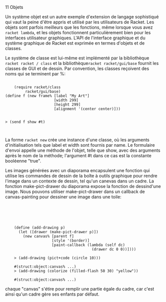 11 Objets


Un système objet est un autre exemple d'extension de langage sophistiqué qui vaut la peine d'être appris
et utilisé par les utilisateurs de Racket.
Les objets sont parfois meilleurs que les fonctions,
même lorsque vous avez ```racket lambda```,
et les objets fonctionnent particulièrement bien pour les interfaces utilisateur graphiques.
L'API de l'interface graphique et du système graphique de Racket
est exprimée en termes d'objets et de classes.

Le système de classe est lui-même est implémenté par la bibliothèque ```racket racket / class```
et la bibliothèque```racket racket/gui/base``` fournit les classes de GUI et de dessin.
Par convention, les classes reçoivent des noms qui se terminent par %:

```racket

    (require racket/class
         racket/gui/base)
(define f (new frame% [label "My Art"]
                      [width 299]
                      [height 299]
                      [alignment '(center center)]))

 
> (send f show #t)



```

La forme ```racket new``` crée une instance d'une classe, où les arguments d'initialisation
tels que label et width sont fournis par name.
Le formulaire d'envoi appelle une méthode de l'objet,
telle que show, avec des arguments après le nom de la méthode;
l'argument #t dans ce cas est la constante booléenne "true".

Les images générées avec un diaporama encapsulent une fonction qui utilise les commandes
de dessin de la boîte à outils graphique pour rendre
l'image dans un contexte de dessin, tel qu'un canevas dans un cadre.
La fonction make-pict-drawer du diaporama expose la fonction de dessind'une image.
Nous pouvons utiliser make-pict-drawer dans un callback de canvas-painting
pour dessiner une image dans une toile:

```racket





    (define (add-drawing p)
      (let ([drawer (make-pict-drawer p)])
        (new canvas% [parent f]
                     [style '(border)]
                     [paint-callback (lambda (self dc)
                                       (drawer dc 0 0))])))

    > (add-drawing (pict+code (circle 10)))

    #(struct:object:canvas% ...)
    > (add-drawing (colorize (filled-flash 50 30) "yellow"))

    #(struct:object:canvas% ...)
```

chaque "canvas" s'étire pour remplir une partie égale du cadre,
car c'est ainsi qu'un cadre gère ses enfants par défaut.
